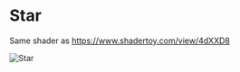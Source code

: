 Star
=======

Same shader as https://www.shadertoy.com/view/4dXXD8

![Star](https://user-images.githubusercontent.com/578310/64926846-dcdeaf80-d7d8-11e9-800b-5edd4f2d3466.jpg)

